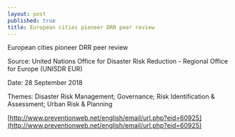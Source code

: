 ```yaml
---
layout: post
published: true
title: European cities pioneer DRR peer review
---
```

European cities pioneer DRR peer review

Source: United Nations Office for Disaster Risk Reduction - Regional Office for Europe (UNISDR EUR)

Date: 28 September 2018

Themes: Disaster Risk Management; Governance; Risk Identification & Assessment; Urban Risk & Planning

[http://www.preventionweb.net/english/email/url.php?eid=60925](http://www.preventionweb.net/english/email/url.php?eid=60925)